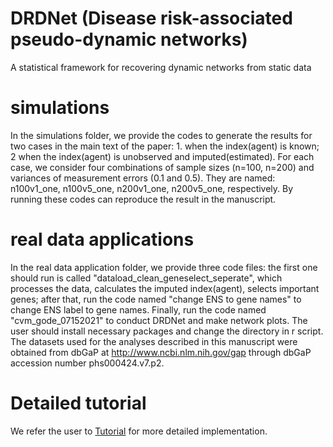 # DRDNet (Disease risk-associated pseudo-dynamic networks)
A statistical framework for recovering dynamic networks from static data 

# simulations
In the simulations folder, we provide the codes to generate the results for two cases in the main text of the paper: 1. when the index(agent) is known; 2 when the index(agent) is unobserved and imputed(estimated). For each case, we consider four combinations of sample sizes (n=100, n=200) and variances of measurement errors (0.1 and 0.5). They are named: n100v1_one, n100v5_one, n200v1_one, n200v5_one, respectively. By running these codes can reproduce the result in the manuscript.  

# real data applications
In the real data application folder, we provide three code files: the first one should run is called "dataload_clean_geneselect_seperate", which processes the data, calculates the imputed index(agent), selects important genes; after that, run the code named "change ENS to gene names" to change ENS label to gene names. Finally, run the code named "cvm_gode_07152021"  to conduct DRDNet and make network plots. The user should install necessary packages and change the directory in r script. The datasets used for the analyses described in this manuscript were obtained from dbGaP at http://www.ncbi.nlm.nih.gov/gap through dbGaP accession number phs000424.v7.p2.

# Detailed tutorial
We refer the user to [Tutorial](https://github.com/chencxxy28/DRDNetPro) for more detailed implementation.

